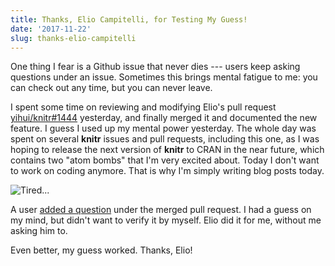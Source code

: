 ```yaml
---
title: Thanks, Elio Campitelli, for Testing My Guess!
date: '2017-11-22'
slug: thanks-elio-campitelli
---
```


One thing I fear is a Github issue that never dies --- users keep asking questions under an issue. Sometimes this brings mental fatigue to me: you can check out any time, but you can never leave.

I spent some time on reviewing and modifying Elio's pull request [yihui/knitr#1444](https://github.com/yihui/knitr/pull/1444) yesterday, and finally merged it and documented the new feature. I guess I used up my mental power yesterday. The whole day was spent on several **knitr** issues and pull requests, including this one, as I was hoping to release the next version of **knitr** to CRAN in the near future, which contains two "atom bombs" that I'm very excited about. Today I don't want to work on coding anymore. That is why I'm simply writing blog posts today.

![Tired...](https://slides.yihui.org/gif/tired.gif)

A user [added a question](https://github.com/yihui/knitr/pull/1444#issuecomment-346459014) under the merged pull request. I had a guess on my mind, but didn't want to verify it by myself. Elio did it for me, without me asking him to.

Even better, my guess worked. Thanks, Elio!
